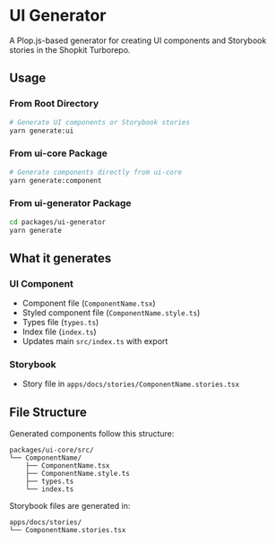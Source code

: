 # UI Generator

A Plop.js-based generator for creating UI components and Storybook stories in the Shopkit Turborepo.

## Usage

### From Root Directory

```bash
# Generate UI components or Storybook stories
yarn generate:ui
```

### From ui-core Package

```bash
# Generate components directly from ui-core
yarn generate:component
```

### From ui-generator Package

```bash
cd packages/ui-generator
yarn generate
```

## What it generates

### UI Component
- Component file (`ComponentName.tsx`)
- Styled component file (`ComponentName.style.ts`)
- Types file (`types.ts`)
- Index file (`index.ts`)
- Updates main `src/index.ts` with export

### Storybook
- Story file in `apps/docs/stories/ComponentName.stories.tsx`

## File Structure

Generated components follow this structure:
```
packages/ui-core/src/
└── ComponentName/
    ├── ComponentName.tsx
    ├── ComponentName.style.ts
    ├── types.ts
    └── index.ts
```

Storybook files are generated in:
```
apps/docs/stories/
└── ComponentName.stories.tsx
```